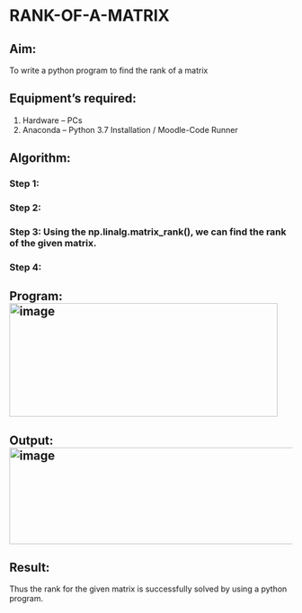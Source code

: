 # RANK-OF-A-MATRIX
## Aim:
To write a python program to find the rank of a matrix
## Equipment’s required:
1. 	Hardware – PCs
2. 	Anaconda – Python 3.7 Installation / Moodle-Code Runner
## Algorithm:
### Step 1: 
### Step 2: 
### Step 3: Using the np.linalg.matrix_rank(), we can find the rank of the given matrix.
### Step 4: 
## Program:<img width="477" height="202" alt="image" src="https://github.com/user-attachments/assets/b0e36c79-7a25-476f-ae03-3fecb4e9957e" />

## Output:<img width="603" height="172" alt="image" src="https://github.com/user-attachments/assets/0872a07b-7b69-41bc-841b-6b67cdc6daee" />

## Result:
Thus the rank for the given matrix is successfully solved by  using a python program.

